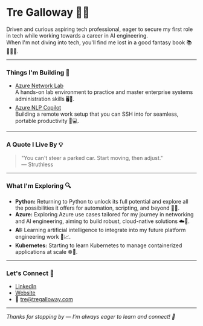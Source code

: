 # Tre Galloway 👋🏾

Driven and curious aspiring tech professional, eager to secure my first role in tech while working towards a career in AI engineering.  
When I'm not diving into tech, you'll find me lost in a good fantasy book 📚🧙🏾‍♂️.

---

### Things I'm Building 🧰

- [Azure Network Lab](https://github.com/TreGalloway/enterprise-systems-administration-lab)  
     A hands-on lab environment to practice and master enterprise systems administration skills 🖥️🔧.   
- [Azure NLP Copilot](https://github.com/TreGalloway/azure-copilot)  
     Building a remote work setup that you can SSH into for seamless, portable productivity 🚀💻.

---

### A Quote I Live By 💡

> "You can't steer a parked car. Start moving, then adjust."  
> — Struthless

---

### What I'm Exploring 🔍
-  **Python:** Returning to Python to unlock its full potential and explore all the possibilities it offers for automation, scripting, and beyond 🐍🚀.  
- **Azure:** Exploring Azure use cases tailored for my journey in networking and AI engineering, aiming to build robust, cloud-native solutions ☁️🔐.
- **AI:** Learning artificial intelligence to integrate into my future platform engineering work 🤖📈.  
- **Kubernetes:** Starting to learn Kubernetes to manage containerized applications at scale ☸️🚢.
---

### Let's Connect 🤝

- [LinkedIn](https://www.linkedin.com/in/tregalloway/)  
- [Website](https://www.tregalloway.com)  
- 📧 tre@tregalloway.com

---

*Thanks for stopping by — I’m always eager to learn and connect! 🚀*
